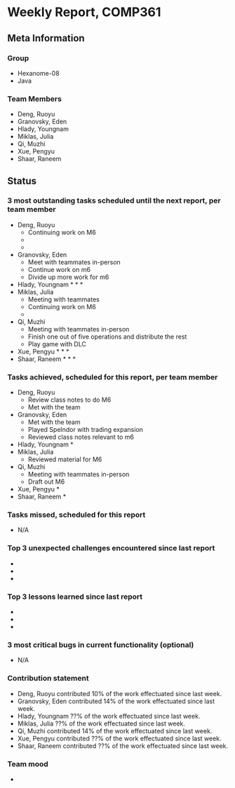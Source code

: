 # Weekly Report, COMP361

## Meta Information

### Group

 * Hexanome-08
 * Java

### Team Members

 * Deng, Ruoyu
 * Granovsky, Eden
 * Hlady, Youngnam
 * Miklas, Julia
 * Qi, Muzhi
 * Xue, Pengyu
 * Shaar, Raneem

## Status

### 3 most outstanding tasks scheduled until the next report, per team member

 * Deng, Ruoyu
    * Continuing work on M6
    * 
    * 
 * Granovsky, Eden
    * Meet with teammates in-person
    * Continue work on m6
    * Divide up more work for m6
 * Hlady, Youngnam
    * 
    * 
    * 
 * Miklas, Julia
    * Meeting with teammates
    * Continuing work on M6
    * 
 * Qi, Muzhi
    * Meeting with teammates in-person
    * Finish one out of five operations and distribute the rest
    * Play game with DLC
 * Xue, Pengyu
    * 
    * 
    * 
 * Shaar, Raneem
    * 
    * 
    *  
 
### Tasks achieved, scheduled for this report, per team member

 * Deng, Ruoyu
    * Review class notes to do M6
    * Met with the team
 * Granovsky, Eden
    * Met with the team
    * Played Spelndor with trading expansion
    * Reviewed class notes relevant to m6
 * Hlady, Youngnam
    * 
 * Miklas, Julia
    * Reviewed material for M6
 * Qi, Muzhi
    * Meeting with teammates in-person
    * Draft out M6
 * Xue, Pengyu
    * 
 * Shaar, Raneem
    * 
   
### Tasks missed, scheduled for this report

 * N/A

### Top 3 unexpected challenges encountered since last report

  * 
  * 
  * 

### Top 3 lessons learned since last report

  * 
  * 
  * 

### 3 most critical bugs in current functionality (optional)

  * N/A

### Contribution statement

 * Deng, Ruoyu contributed 10% of the work effectuated since last week.
 * Granovsky, Eden contributed 14% of the work effectuated since last week.
 * Hlady, Youngnam ??% of the work effectuated since last week.
 * Miklas, Julia ??% of the work effectuated since last week.
 * Qi, Muzhi contributed 14% of the work effectuated since last week.
 * Xue, Pengyu contributed ??% of the work effectuated since last week.
 * Shaar, Raneem contributed ??% of the work effectuated since last week.

### Team mood

 *

